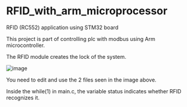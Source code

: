 # RFID_with_arm_microprocessor
RFID (RC552) application using STM32 board

This project is part of controlling plc with modbus using Arm microcontroller.

The RFID module creates the lock of the system.


![image](https://user-images.githubusercontent.com/86251983/149666194-1d5327fd-6de8-40b2-ac55-8ce8e15e62c7.png)

You need to edit and use the 2 files seen in the image above.

Inside the while(1) in main.c, the variable status indicates whether RFID recognizes it.
